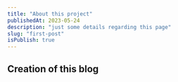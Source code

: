 ```yaml
---
title: "About this project"
publishedAt: 2023-05-24
description: "just some details regarding this page"
slug: "first-post"
isPublish: true
---
```

## Creation of this blog